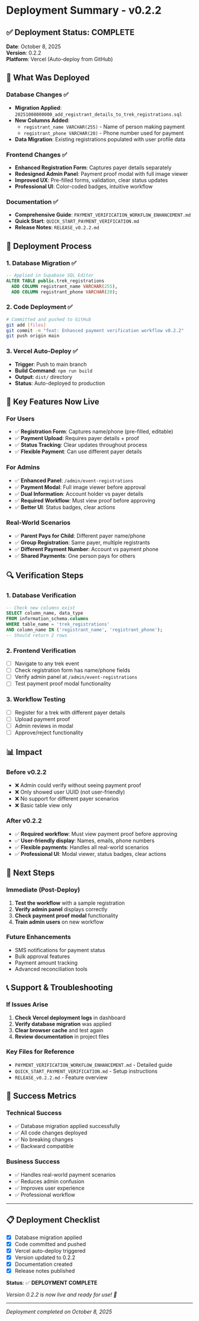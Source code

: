 # Deployment Summary - v0.2.2

## ✅ Deployment Status: COMPLETE

**Date**: October 8, 2025  
**Version**: 0.2.2  
**Platform**: Vercel (Auto-deploy from GitHub)

## 🚀 What Was Deployed

### Database Changes ✅

- **Migration Applied**: `20251008000000_add_registrant_details_to_trek_registrations.sql`
- **New Columns Added**:
  - `registrant_name VARCHAR(255)` - Name of person making payment
  - `registrant_phone VARCHAR(20)` - Phone number used for payment
- **Data Migration**: Existing registrations populated with user profile data

### Frontend Changes ✅

- **Enhanced Registration Form**: Captures payer details separately
- **Redesigned Admin Panel**: Payment proof modal with full image viewer
- **Improved UX**: Pre-filled forms, validation, clear status updates
- **Professional UI**: Color-coded badges, intuitive workflow

### Documentation ✅

- **Comprehensive Guide**: `PAYMENT_VERIFICATION_WORKFLOW_ENHANCEMENT.md`
- **Quick Start**: `QUICK_START_PAYMENT_VERIFICATION.md`
- **Release Notes**: `RELEASE_v0.2.2.md`

## 🔄 Deployment Process

### 1. Database Migration ✅

```sql
-- Applied in Supabase SQL Editor
ALTER TABLE public.trek_registrations
  ADD COLUMN registrant_name VARCHAR(255),
  ADD COLUMN registrant_phone VARCHAR(20);
```

### 2. Code Deployment ✅

```bash
# Committed and pushed to GitHub
git add [files]
git commit -m "feat: Enhanced payment verification workflow v0.2.2"
git push origin main
```

### 3. Vercel Auto-Deploy ✅

- **Trigger**: Push to main branch
- **Build Command**: `npm run build`
- **Output**: `dist/` directory
- **Status**: Auto-deployed to production

## 🎯 Key Features Now Live

### For Users

- ✅ **Registration Form**: Captures name/phone (pre-filled, editable)
- ✅ **Payment Upload**: Requires payer details + proof
- ✅ **Status Tracking**: Clear updates throughout process
- ✅ **Flexible Payment**: Can use different payer details

### For Admins

- ✅ **Enhanced Panel**: `/admin/event-registrations`
- ✅ **Payment Modal**: Full image viewer before approval
- ✅ **Dual Information**: Account holder vs payer details
- ✅ **Required Workflow**: Must view proof before approving
- ✅ **Better UI**: Status badges, clear actions

### Real-World Scenarios

- ✅ **Parent Pays for Child**: Different payer name/phone
- ✅ **Group Registration**: Same payer, multiple registrants
- ✅ **Different Payment Number**: Account vs payment phone
- ✅ **Shared Payments**: One person pays for others

## 🔍 Verification Steps

### 1. Database Verification

```sql
-- Check new columns exist
SELECT column_name, data_type
FROM information_schema.columns
WHERE table_name = 'trek_registrations'
AND column_name IN ('registrant_name', 'registrant_phone');
-- Should return 2 rows
```

### 2. Frontend Verification

- [ ] Navigate to any trek event
- [ ] Check registration form has name/phone fields
- [ ] Verify admin panel at `/admin/event-registrations`
- [ ] Test payment proof modal functionality

### 3. Workflow Testing

- [ ] Register for a trek with different payer details
- [ ] Upload payment proof
- [ ] Admin reviews in modal
- [ ] Approve/reject functionality

## 📊 Impact

### Before v0.2.2

- ❌ Admin could verify without seeing payment proof
- ❌ Only showed user UUID (not user-friendly)
- ❌ No support for different payer scenarios
- ❌ Basic table view only

### After v0.2.2

- ✅ **Required workflow**: Must view payment proof before approving
- ✅ **User-friendly display**: Names, emails, phone numbers
- ✅ **Flexible payments**: Handles all real-world scenarios
- ✅ **Professional UI**: Modal viewer, status badges, clear actions

## 🚀 Next Steps

### Immediate (Post-Deploy)

1. **Test the workflow** with a sample registration
2. **Verify admin panel** displays correctly
3. **Check payment proof modal** functionality
4. **Train admin users** on new workflow

### Future Enhancements

- SMS notifications for payment status
- Bulk approval features
- Payment amount tracking
- Advanced reconciliation tools

## 📞 Support & Troubleshooting

### If Issues Arise

1. **Check Vercel deployment logs** in dashboard
2. **Verify database migration** was applied
3. **Clear browser cache** and test again
4. **Review documentation** in project files

### Key Files for Reference

- `PAYMENT_VERIFICATION_WORKFLOW_ENHANCEMENT.md` - Detailed guide
- `QUICK_START_PAYMENT_VERIFICATION.md` - Setup instructions
- `RELEASE_v0.2.2.md` - Feature overview

## 🎉 Success Metrics

### Technical Success

- ✅ Database migration applied successfully
- ✅ All code changes deployed
- ✅ No breaking changes
- ✅ Backward compatible

### Business Success

- ✅ Handles real-world payment scenarios
- ✅ Reduces admin confusion
- ✅ Improves user experience
- ✅ Professional workflow

---

## 📋 Deployment Checklist

- [x] Database migration applied
- [x] Code committed and pushed
- [x] Vercel auto-deploy triggered
- [x] Version updated to 0.2.2
- [x] Documentation created
- [x] Release notes published

**Status**: ✅ **DEPLOYMENT COMPLETE**

_Version 0.2.2 is now live and ready for use! 🚀_

---

_Deployment completed on October 8, 2025_
